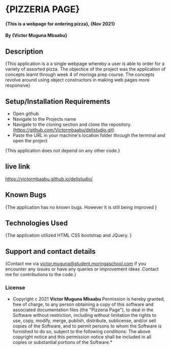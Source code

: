 # {PIZZERIA PAGE}
#### {This is a webpage for ordering pizza}, {Nov 2021}
#### By **{Victor Muguna Mbaabu}**
## Description
{This application is a a single webpage whereby a user is able to order for a variety of assorted pizza. The objectice of the project was the application of concepts learnt through week 4 of moringa prep course. The concepts revolve around using object constructors in making web pages more responsive}
## Setup/Installation Requirements
* Open github 
* Navigate to the Projects name 
* Navigate to the cloning section and clone the repository.(https://github.com/Victormbaabu/delistudio.git)
* Paste the URL in your machine's location folder through the terminal and open the project


{This application does not depend on any other code.}
## live link
https://victormbaabu.github.io/delistudio/

## Known Bugs
{The application has no known bugs. However it is still being improved }
## Technologies Used
{The application utilized HTML CSS bootstrap and JQuery. }
## Support and contact details
{Contact me via victor.muguna@student.moringaschool.com if you encounter any issues or have any queries or improvement ideas .Contact me for contributions to the code.}
### License
* Copyright c 2021 **Victor Muguna Mbaabu**
Permission is hereby granted, free of charge, to any person obtaining a copy of this software and associated documentation files (the "Pizzeria Page"), to deal in the Software without restriction, including without limitation the rights to use, copy, modify, merge, publish, distribute, sublicense, and/or sell copies of the Software, and to permit persons to whom the Software is furnished to do so, subject to the following conditions:
The above copyright notice and this permission notice shall be included in all copies or substantial portions of the Software.*